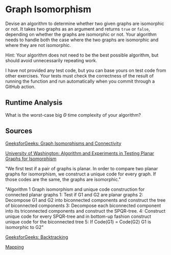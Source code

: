 # Graph Isomorphism

Devise an algorithm to determine whether two given graphs are isomorphic or not.
It takes two graphs as an argument and returns `true` or `false`, depending on
whether the graphs are isomorphic or not. Your algorithm needs to handle both
the case where the two graphs are isomorphic and where they are not isomorphic.

Hint: Your algorithm does not need to be the best possible algorithm, but should
avoid unnecessarily repeating work.

I have not provided any test code, but you can base yours on test code from
other exercises. Your tests must check the correctness of the result of running
the function and run automatically when you commit through a GitHub action.

## Runtime Analysis

What is the worst-case big $\Theta$ time complexity of your algorithm?

## Sources

[GeeksforGeeks: Graph Isomorphisms and Connectivity](https://www.geeksforgeeks.org/graph-isomorphisms-connectivity/#)

[University of Washington: Algorithm and Experiments in Testing Planar
Graphs for Isomorphism](https://ailab.wsu.edu/subdue/papers/KuklukJGAA05.pdf)

"We first test if a pair of graphs is planar. In order to compare two planar graphs for isomorphism, we construct a unique code for every
graph. If those codes are the same, the graphs are isomorphic."

"Algorithm 1 Graph isomorphism and unique code construction for connected
planar graphs
1: Test if G1 and G2 are planar graphs
2: Decompose G1 and G2 into biconnected components and construct the tree
of biconnected components
3: Decompose each biconnected component into its triconnected components
and construct the SPQR-tree.
4: Construct unique code for every SPQR-tree and in bottom-up fashion construct unique code for the biconnected tree
5: If Code(G1) = Code(G2) G1 is isomorphic to G2"

[GeeksforGeeks: Backtracking](https://www.geeksforgeeks.org/backtracking-algorithms/)

[Mapping](https://en.wikipedia.org/wiki/Map_(higher-order_function))


